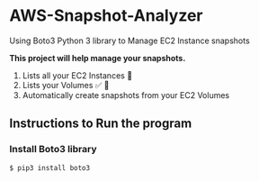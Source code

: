 # AWS-Snapshot-Analyzer
Using Boto3 Python 3 library to Manage EC2 Instance snapshots

**This project will help manage your snapshots.**
1. Lists all your EC2 Instances :radio_button:
2. Lists your Volumes :white_check_mark: :100:
3. Automatically create snapshots from your EC2 Volumes

## Instructions to Run the program

### Install Boto3 library
```python
$ pip3 install boto3

```